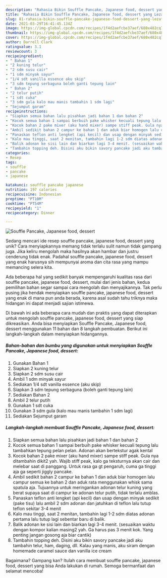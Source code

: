 ```yaml
---
description: "Rahasia Bikin Souffle Pancake, Japanese food, dessert yang Lezat"
title: "Rahasia Bikin Souffle Pancake, Japanese food, dessert yang Lezat"
slug: 81-rahasia-bikin-souffle-pancake-japanese-food-dessert-yang-lezat
date: 2021-03-29T16:41:45.134Z
image: https://img-global.cpcdn.com/recipes/1f4d2aefcbe37aef/680x482cq70/souffle-pancake-japanese-food-dessert-foto-resep-utama.jpg
thumbnail: https://img-global.cpcdn.com/recipes/1f4d2aefcbe37aef/680x482cq70/souffle-pancake-japanese-food-dessert-foto-resep-utama.jpg
cover: https://img-global.cpcdn.com/recipes/1f4d2aefcbe37aef/680x482cq70/souffle-pancake-japanese-food-dessert-foto-resep-utama.jpg
author: Darrell Clark
ratingvalue: 3.1
reviewcount: 3
recipeingredient:
- " Bahan 1"
- "2 kuning telur"
- "2 sdm susu cair"
- "1 sdm minyak sayur"
- "1/4 sdt vanilla essence aku skip"
- "3 sdm tepung serbaguna boleh ganti tepung lain"
- " Bahan 2"
- "2 telur putih"
- "1 sdt cuka"
- "3 sdm gula kalo mau manis tambahin 1 sdm lagi"
- "Sejumput garam"
recipeinstructions:
- "Siapkan semua bahan lalu pisahkan jadi bahan 1 dan bahan 2"
- "Kocok semua bahan 1 sampai berbuih pake whisker kecuali tepung lalu tambahkan tepung pelan pelan. Adonan akan bertekstur agak kental"
- "Kocok bahan 2 pake mixer (aku hand mixer) sampe stiff peak. Gula nya ditambahin dikit2 yah. Wajib stiff peak, kalo ga teksturnya akan cair dan melebar saat di panggang. Untuk rasa ga gt pengaruh, cuma ga tinggi aja ga seperti jiggly pancake."
- "Ambil sedikit bahan 2 campur ke bahan 1 dan aduk biar homogen lalu campur semua ke bahan 2 dan aduk rata menggunakan whisk sama spatula aja. Tujuannya untuk meringankan adonan telur kuning yang berat supaya saat di campur ke adonan telur putih, tidak terlalu amblas."
- "Panaskan teflon anti lengket (api kecil) dan usap dengan minyak sedikit (pake tisu) lalu ambil 2 sdm adonan dan jatuhkan di teflon lalu tutup teflon sekitar 3-4 menit"
- "Kalo mau tinggi, saat 2 menitan, tambahin lagi 1-2 sdm diatas adonan pertama lalu tutup lagi sebentar baru di balik."
- "Balik adonan ke sisi lain dan biarkan lagi 3-4 menit. (sesuaikan waktu dengan kompor kalian masing2 yah. Ga harus pas 3 menit kok. Yang penting jangan gosong aja biar cantik)"
- "Tambahin topping deh. Disini aku bikin savory pancake jadi aku tambahin telur, ham, daging, dll. Kalau yang manis, aku siram dengan homemade caramel sauce dan vanilla ice cream"
categories:
- Resep
tags:
- souffle
- pancake
- japanese

katakunci: souffle pancake japanese 
nutrition: 197 calories
recipecuisine: Indonesian
preptime: "PT10M"
cooktime: "PT54M"
recipeyield: "1"
recipecategory: Dinner

---
```



![Souffle Pancake, Japanese food, dessert](https://img-global.cpcdn.com/recipes/1f4d2aefcbe37aef/680x482cq70/souffle-pancake-japanese-food-dessert-foto-resep-utama.jpg)

Sedang mencari ide resep souffle pancake, japanese food, dessert yang unik? Cara menyiapkannya memang tidak terlalu sulit namun tidak gampang juga. Jika keliru mengolah maka hasilnya akan hambar dan justru cenderung tidak enak. Padahal souffle pancake, japanese food, dessert yang enak harusnya sih mempunyai aroma dan cita rasa yang mampu memancing selera kita.



Ada beberapa hal yang sedikit banyak mempengaruhi kualitas rasa dari souffle pancake, japanese food, dessert, mulai dari jenis bahan, kedua pemilihan bahan segar sampai cara mengolah dan menyajikannya. Tak perlu pusing jika hendak menyiapkan souffle pancake, japanese food, dessert yang enak di mana pun anda berada, karena asal sudah tahu triknya maka hidangan ini dapat menjadi sajian istimewa.


Di bawah ini ada beberapa cara mudah dan praktis yang dapat diterapkan untuk mengolah souffle pancake, japanese food, dessert yang siap dikreasikan. Anda bisa menyiapkan Souffle Pancake, Japanese food, dessert menggunakan 11 bahan dan 8 langkah pembuatan. Berikut ini langkah-langkah dalam menyiapkan hidangannya.

<!--inarticleads1-->

##### Bahan-bahan dan bumbu yang digunakan untuk menyiapkan Souffle Pancake, Japanese food, dessert:

1. Gunakan  Bahan 1
1. Siapkan 2 kuning telur
1. Siapkan 2 sdm susu cair
1. Ambil 1 sdm minyak sayur
1. Sediakan 1/4 sdt vanilla essence (aku skip)
1. Siapkan 3 sdm tepung serbaguna (boleh ganti tepung lain)
1. Sediakan  Bahan 2
1. Ambil 2 telur putih
1. Gunakan 1 sdt cuka
1. Gunakan 3 sdm gula (kalo mau manis tambahin 1 sdm lagi)
1. Sediakan Sejumput garam




<!--inarticleads2-->

##### Langkah-langkah membuat Souffle Pancake, Japanese food, dessert:

1. Siapkan semua bahan lalu pisahkan jadi bahan 1 dan bahan 2
1. Kocok semua bahan 1 sampai berbuih pake whisker kecuali tepung lalu tambahkan tepung pelan pelan. Adonan akan bertekstur agak kental
1. Kocok bahan 2 pake mixer (aku hand mixer) sampe stiff peak. Gula nya ditambahin dikit2 yah. Wajib stiff peak, kalo ga teksturnya akan cair dan melebar saat di panggang. Untuk rasa ga gt pengaruh, cuma ga tinggi aja ga seperti jiggly pancake.
1. Ambil sedikit bahan 2 campur ke bahan 1 dan aduk biar homogen lalu campur semua ke bahan 2 dan aduk rata menggunakan whisk sama spatula aja. Tujuannya untuk meringankan adonan telur kuning yang berat supaya saat di campur ke adonan telur putih, tidak terlalu amblas.
1. Panaskan teflon anti lengket (api kecil) dan usap dengan minyak sedikit (pake tisu) lalu ambil 2 sdm adonan dan jatuhkan di teflon lalu tutup teflon sekitar 3-4 menit
1. Kalo mau tinggi, saat 2 menitan, tambahin lagi 1-2 sdm diatas adonan pertama lalu tutup lagi sebentar baru di balik.
1. Balik adonan ke sisi lain dan biarkan lagi 3-4 menit. (sesuaikan waktu dengan kompor kalian masing2 yah. Ga harus pas 3 menit kok. Yang penting jangan gosong aja biar cantik)
1. Tambahin topping deh. Disini aku bikin savory pancake jadi aku tambahin telur, ham, daging, dll. Kalau yang manis, aku siram dengan homemade caramel sauce dan vanilla ice cream




Bagaimana? Gampang kan? Itulah cara membuat souffle pancake, japanese food, dessert yang bisa Anda lakukan di rumah. Semoga bermanfaat dan selamat mencoba!
